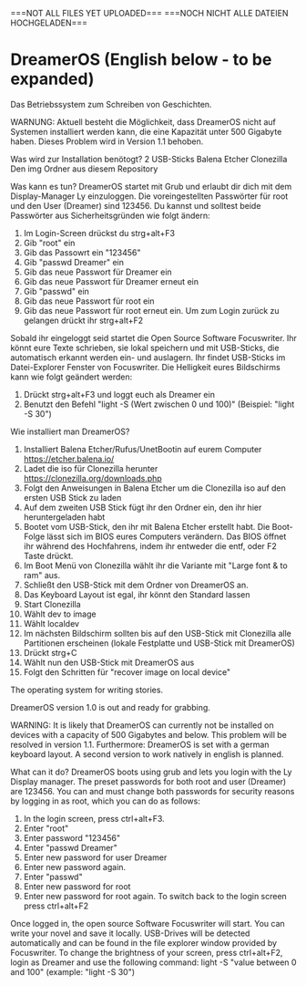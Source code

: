 ===NOT ALL FILES YET UPLOADED===
===NOCH NICHT ALLE DATEIEN HOCHGELADEN===

# DreamerOS (English below - to be expanded)
Das Betriebssystem zum Schreiben von Geschichten.

WARNUNG: Aktuell besteht die Möglichkeit, dass DreamerOS nicht auf Systemen installiert werden kann, die eine Kapazität unter 500 Gigabyte haben. Dieses Problem wird in Version 1.1 behoben.

Was wird zur Installation benötogt?
2 USB-Sticks
Balena Etcher
Clonezilla
Den img Ordner aus diesem Repository

Was kann es tun?
DreamerOS startet mit Grub und erlaubt dir dich mit dem Display-Manager Ly einzuloggen.
Die voreingestellten Passwörter für root und den User (Dreamer) sind 123456.
Du kannst und solltest beide Passwörter aus Sicherheitsgründen wie folgt ändern:
1. Im Login-Screen drückst du strg+alt+F3
2. Gib "root" ein
3. Gib das Passowrt ein "123456"
4. Gib "passwd Dreamer" ein
5. Gib das neue Passwort für Dreamer ein
6. Gib das neue Passwort für Dreamer erneut ein
7. Gib "passwd" ein
8. Gib das neue Passwort für root ein
9. Gib das neue Passwort für root erneut ein.
Um zum Login zurück zu gelangen drückt ihr strg+alt+F2

Sobald ihr eingeloggt seid startet die Open Source Software Focuswriter. Ihr könnt eure Texte schrieben, sie lokal speichern und mit USB-Sticks, die automatisch erkannt werden ein- und auslagern. 
Ihr findet USB-Sticks im Datei-Explorer Fenster von Focuswriter. 
Die Helligkeit eures Bildschirms kann wie folgt geändert werden:
1. Drückt strg+alt+F3 und loggt euch als Dreamer ein
2. Benutzt den Befehl "light -S (Wert zwischen 0 und 100)" (Beispiel: "light -S 30")

Wie installiert man DreamerOS?
1. Installiert Balena Etcher/Rufus/UnetBootin auf eurem Computer https://etcher.balena.io/
2. Ladet die iso für Clonezilla herunter https://clonezilla.org/downloads.php
3. Folgt den Anweisungen in Balena Etcher um die Clonezilla iso auf den ersten USB Stick zu laden
4. Auf dem zweiten USB Stick fügt ihr den Ordner ein, den ihr hier heruntergeladen habt
5. Bootet vom USB-Stick, den ihr mit Balena Etcher erstellt habt. Die Boot-Folge lässt sich im BIOS eures Computers verändern. Das BIOS öffnet ihr während des Hochfahrens, indem ihr entweder die entf, oder F2 Taste drückt.
6. Im Boot Menü von Clonezilla wählt ihr die Variante mit "Large font & to ram" aus.
7. Schließt den USB-Stick mit dem Ordner von DreamerOS an.
8. Das Keyboard Layout ist egal, ihr könnt den Standard lassen
9. Start Clonezilla
10. Wählt dev to image
11. Wählt localdev
12. Im nächsten Bildschirm sollten bis auf den USB-Stick mit Clonezilla alle Partitionen erscheinen (lokale Festplatte und USB-Stick mit DreamerOS)
13. Drückt strg+C
14. Wählt nun den USB-Stick mit DreamerOS aus
15. Folgt den Schritten für "recover image on local device"

The operating system for writing stories.

DreamerOS version 1.0 is out and ready for grabbing.

WARNING: It is likely that DreamerOS can currently not be installed on devices with a capacity of 500 Gigabytes and below. This problem will be resolved in version 1.1.
Furthermore: DreamerOS is set with a german keyboard layout. A second version to work natively in english is planned.

What can it do?
DreamerOS boots using grub and lets you login with the Ly Display manager.
The preset passwords for both root and user (Dreamer) are 123456.
You can and must change both passwords for security reasons by logging in as root, which you can do as follows:
1. In the login screen, press ctrl+alt+F3.
2. Enter "root"
3. Enter password "123456"
4. Enter "passwd Dreamer"
5. Enter new password for user Dreamer
6. Enter new password again.
7. Enter "passwd"
8. Enter new password for root
9. Enter new password for root again.
To switch back to the login screen press ctrl+alt+F2

Once logged in, the open source Software Focuswriter will start. You can write your novel and save it locally.
USB-Drives will be detected automatically and can be found in the file explorer window provided by Focuswriter.
To change the brightness of your screen, press ctrl+alt+F2, login as Dreamer and use the following command:
light -S "value between 0 and 100" (example: "light -S 30")
